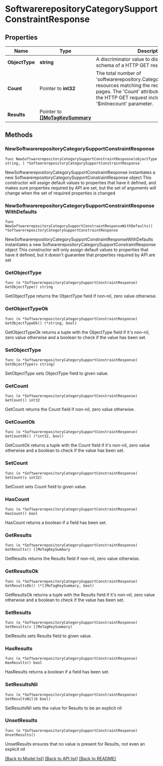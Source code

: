 # SoftwarerepositoryCategorySupportConstraintResponse

## Properties

Name | Type | Description | Notes
------------ | ------------- | ------------- | -------------
**ObjectType** | **string** | A discriminator value to disambiguate the schema of a HTTP GET response body. | 
**Count** | Pointer to **int32** | The total number of &#39;softwarerepository.CategorySupportConstraint&#39; resources matching the request, accross all pages. The &#39;Count&#39; attribute is included when the HTTP GET request includes the &#39;$inlinecount&#39; parameter. | [optional] 
**Results** | Pointer to [**[]MoTagKeySummary**](mo.TagKeySummary.md) |  | [optional] 

## Methods

### NewSoftwarerepositoryCategorySupportConstraintResponse

`func NewSoftwarerepositoryCategorySupportConstraintResponse(objectType string, ) *SoftwarerepositoryCategorySupportConstraintResponse`

NewSoftwarerepositoryCategorySupportConstraintResponse instantiates a new SoftwarerepositoryCategorySupportConstraintResponse object
This constructor will assign default values to properties that have it defined,
and makes sure properties required by API are set, but the set of arguments
will change when the set of required properties is changed

### NewSoftwarerepositoryCategorySupportConstraintResponseWithDefaults

`func NewSoftwarerepositoryCategorySupportConstraintResponseWithDefaults() *SoftwarerepositoryCategorySupportConstraintResponse`

NewSoftwarerepositoryCategorySupportConstraintResponseWithDefaults instantiates a new SoftwarerepositoryCategorySupportConstraintResponse object
This constructor will only assign default values to properties that have it defined,
but it doesn't guarantee that properties required by API are set

### GetObjectType

`func (o *SoftwarerepositoryCategorySupportConstraintResponse) GetObjectType() string`

GetObjectType returns the ObjectType field if non-nil, zero value otherwise.

### GetObjectTypeOk

`func (o *SoftwarerepositoryCategorySupportConstraintResponse) GetObjectTypeOk() (*string, bool)`

GetObjectTypeOk returns a tuple with the ObjectType field if it's non-nil, zero value otherwise
and a boolean to check if the value has been set.

### SetObjectType

`func (o *SoftwarerepositoryCategorySupportConstraintResponse) SetObjectType(v string)`

SetObjectType sets ObjectType field to given value.


### GetCount

`func (o *SoftwarerepositoryCategorySupportConstraintResponse) GetCount() int32`

GetCount returns the Count field if non-nil, zero value otherwise.

### GetCountOk

`func (o *SoftwarerepositoryCategorySupportConstraintResponse) GetCountOk() (*int32, bool)`

GetCountOk returns a tuple with the Count field if it's non-nil, zero value otherwise
and a boolean to check if the value has been set.

### SetCount

`func (o *SoftwarerepositoryCategorySupportConstraintResponse) SetCount(v int32)`

SetCount sets Count field to given value.

### HasCount

`func (o *SoftwarerepositoryCategorySupportConstraintResponse) HasCount() bool`

HasCount returns a boolean if a field has been set.

### GetResults

`func (o *SoftwarerepositoryCategorySupportConstraintResponse) GetResults() []MoTagKeySummary`

GetResults returns the Results field if non-nil, zero value otherwise.

### GetResultsOk

`func (o *SoftwarerepositoryCategorySupportConstraintResponse) GetResultsOk() (*[]MoTagKeySummary, bool)`

GetResultsOk returns a tuple with the Results field if it's non-nil, zero value otherwise
and a boolean to check if the value has been set.

### SetResults

`func (o *SoftwarerepositoryCategorySupportConstraintResponse) SetResults(v []MoTagKeySummary)`

SetResults sets Results field to given value.

### HasResults

`func (o *SoftwarerepositoryCategorySupportConstraintResponse) HasResults() bool`

HasResults returns a boolean if a field has been set.

### SetResultsNil

`func (o *SoftwarerepositoryCategorySupportConstraintResponse) SetResultsNil(b bool)`

 SetResultsNil sets the value for Results to be an explicit nil

### UnsetResults
`func (o *SoftwarerepositoryCategorySupportConstraintResponse) UnsetResults()`

UnsetResults ensures that no value is present for Results, not even an explicit nil

[[Back to Model list]](../README.md#documentation-for-models) [[Back to API list]](../README.md#documentation-for-api-endpoints) [[Back to README]](../README.md)


